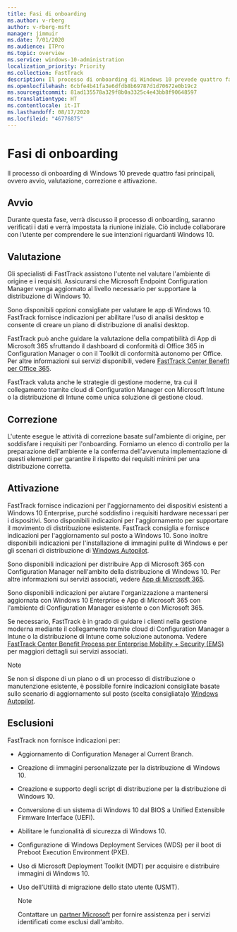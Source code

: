 ```yaml
---
title: Fasi di onboarding
ms.author: v-rberg
author: v-rberg-msft
manager: jimmuir
ms.date: 7/01/2020
ms.audience: ITPro
ms.topic: overview
ms.service: windows-10-administration
localization_priority: Priority
ms.collection: FastTrack
description: Il processo di onboarding di Windows 10 prevede quattro fasi principali, ovvero avvio, valutazione, correzione e attivazione.
ms.openlocfilehash: 6cbfe4b41fa3e6dfdb8b69787d1d70672e0b19c2
ms.sourcegitcommit: 81ad135578a329f8b0a3325c4e43bb8f90648597
ms.translationtype: HT
ms.contentlocale: it-IT
ms.lasthandoff: 08/17/2020
ms.locfileid: "46776875"
---
```

# <a name="onboarding-phases"></a>Fasi di onboarding

Il processo di onboarding di Windows 10 prevede quattro fasi principali, ovvero avvio, valutazione, correzione e attivazione.

## <a name="initiate"></a>Avvio

Durante questa fase, verrà discusso il processo di onboarding, saranno verificati i dati e verrà impostata la riunione iniziale. Ciò include collaborare con l’utente per comprendere le sue intenzioni riguardanti Windows 10.

## <a name="assess"></a>Valutazione

Gli specialisti di FastTrack assistono l'utente nel valutare l'ambiente di origine e i requisiti. Assicurarsi che Microsoft Endpoint Configuration Manager venga aggiornato al livello necessario per supportare la distribuzione di Windows 10. 

Sono disponibili opzioni consigliate per valutare le app di Windows 10. FastTrack fornisce indicazioni per abilitare l'uso di analisi desktop e consente di creare un piano di distribuzione di analisi desktop.

FastTrack può anche guidare la valutazione della compatibilità di App di Microsoft 365 sfruttando il dashboard di conformità di Office 365 in Configuration Manager o con il Toolkit di conformità autonomo per Office. Per altre informazioni sui servizi disponibili, vedere [FastTrack Center Benefit per Office 365](O365-fasttrack-benefit-for-office-365.md). 

FastTrack valuta anche le strategie di gestione moderne, tra cui il collegamento tramite cloud di Configuration Manager con Microsoft Intune o la distribuzione di Intune come unica soluzione di gestione cloud.

## <a name="remediate"></a>Correzione

L'utente esegue le attività di correzione basate sull'ambiente di origine, per soddisfare i requisiti per l'onboarding. Forniamo un elenco di controllo per la preparazione dell'ambiente e la conferma dell'avvenuta implementazione di questi elementi per garantire il rispetto dei requisiti minimi per una distribuzione corretta. 

## <a name="enable"></a>Attivazione

FastTrack fornisce indicazioni per l'aggiornamento dei dispositivi esistenti a Windows 10 Enterprise, purché soddisfino i requisiti hardware necessari per i dispositivi. Sono disponibili indicazioni per l'aggiornamento per supportare il movimento di distribuzione esistente. FastTrack consiglia e fornisce indicazioni per l'aggiornamento sul posto a Windows 10. Sono inoltre disponibili indicazioni per l'installazione di immagini pulite di Windows e per gli scenari di distribuzione di [Windows Autopilot](EMS-onboarding-phases.md#windows-autopilot). 

Sono disponibili indicazioni per distribuire App di Microsoft 365 con Configuration Manager nell'ambito della distribuzione di Windows 10. Per altre informazioni sui servizi associati, vedere [App di Microsoft 365](O365-onboarding-and-migration.md#microsoft-365-apps).

Sono disponibili indicazioni per aiutare l'organizzazione a mantenersi aggiornata con Windows 10 Enterprise e App di Microsoft 365 con l'ambiente di Configuration Manager esistente o con Microsoft 365.

Se necessario, FastTrack è in grado di guidare i clienti nella gestione moderna mediante il collegamento tramite cloud di Configuration Manager a Intune o la distribuzione di Intune come soluzione autonoma. Vedere [FastTrack Center Benefit Process per Enterprise Mobility + Security (EMS)](EMS-fasttrack-process.md) per maggiori dettagli sui servizi associati.

> [!NOTE]
> Se non si dispone di un piano o di un processo di distribuzione o manutenzione esistente, è possibile fornire indicazioni consigliate basate sullo scenario di aggiornamento sul posto (scelta consigliata)o [Windows Autopilot](EMS-onboarding-phases.md#windows-autopilot).

## <a name="out-of-scope"></a>Esclusioni

FastTrack non fornisce indicazioni per:

- Aggiornamento di Configuration Manager al Current Branch.
- Creazione di immagini personalizzate per la distribuzione di Windows 10.
- Creazione e supporto degli script di distribuzione per la distribuzione di Windows 10.
- Conversione di un sistema di Windows 10 dal BIOS a Unified Extensible Firmware Interface (UEFI).
- Abilitare le funzionalità di sicurezza di Windows 10. 
- Configurazione di Windows Deployment Services (WDS) per il boot di Preboot Execution Environment (PXE).
- Uso di Microsoft Deployment Toolkit (MDT) per acquisire e distribuire immagini di Windows 10.
- Uso dell’Utilità di migrazione dello stato utente (USMT).

  > [!NOTE]
  > Contattare un [partner Microsoft](https://go.microsoft.com/fwlink/?linkid=2080150) per fornire assistenza per i servizi identificati come esclusi dall'ambito.

 